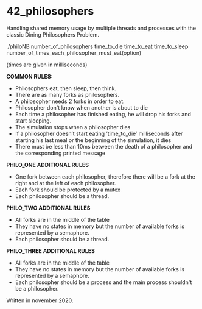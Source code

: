 # 42_philosophers
Handling shared memory usage by multiple threads and processes with the classic Dining Philosophers Problem.

./philoNB number_of_philosophers time_to_die time_to_eat time_to_sleep number_of_times_each_philosopher_must_eat(option)

(times are given in milliseconds)

**COMMON RULES:**
  - Philosophers eat, then sleep, then think.
  - There are as many forks as philosophers.
  - A philosopher needs 2 forks in order to eat.
  - Philosopher don't know when another is about to die
  -  Each time a philosopher has finished eating, he will drop his forks and start sleeping.
  - The simulation stops when a philosopher dies
  - If a philosopher doesn’t start eating ’time_to_die’ milliseconds after starting his last meal or the beginning of the simulation, it dies
  - There must be less than 10ms between the death of a philosopher and the corresponding printed message
  
**PHILO_ONE ADDITIONAL RULES**
  - One fork between each philosopher, therefore there will be a fork at the right and at the left of each philosopher.
  - Each fork should be protected by a mutex
  - Each philosopher should be a thread.

**PHILO_TWO ADDITIONAL RULES**
  - All forks are in the middle of the table
  - They have no states in memory but the number of available forks is represented by a semaphore.
  - Each philosopher should be a thread.

**PHILO_THREE ADDITIONAL RULES**
  - All forks are in the middle of the table
  - They have no states in memory but the number of available forks is represented by a semaphore.
  - Each philosopher should be a process and the main process shouldn't be a philosopher.


Written in november 2020.
